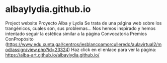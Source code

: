 # albaylydia.github.io
Project website
Proyecto Alba y Lydia
Se trata de una página web sobre los trangénicos, cuales son, sus problemas... Nos hemos inspirado y hemos intentado seguir la estética similar a la página Convocatoria Premios ConPropósito (https://www.edu.xunta.gal/centros/iesblancoamorculleredo/aulavirtual2/mod/assign/view.php?id=23324)
Haz click en el enlace para ver la página: https://alba-art.github.io/albaylydia.github.io/
